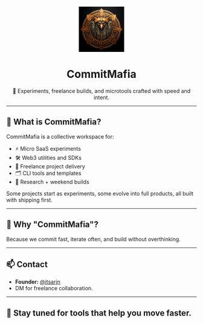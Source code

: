 <p align="center">
  <img src="https://github.com/CommitMafia/.github/blob/a9a78c35d9713d823e0e7a0efd99418b5885585f/assets/logo.jpg" alt="CommitMafia Logo" width="120" />
</p>

<h1 align="center">CommitMafia</h1>

<p align="center">🚀 Experiments, freelance builds, and microtools crafted with speed and intent.</p>

---

## 🚩 What is CommitMafia?

CommitMafia is a collective workspace for:

- ⚡️ Micro SaaS experiments
- 🛠️ Web3 utilities and SDKs
- 🧩 Freelance project delivery
- 🗂️ CLI tools and templates
- 🧪 Research + weekend builds

Some projects start as experiments, some evolve into full products, all built with shipping first.

---

## 🧭 Why "CommitMafia"?

Because we commit fast, iterate often, and build without overthinking.

---

## 📫 Contact

- **Founder:** [@itsarjn](https://github.com/itsarjn)
- DM for freelance collaboration.

---

## 🚀 Stay tuned for tools that help you move faster.
